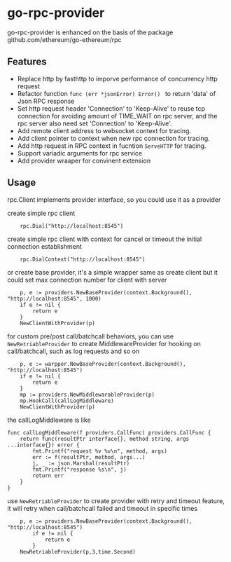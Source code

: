 go-rpc-provider
===========
go-rpc-provider is enhanced on the basis of the package github.com/ethereum/go-ethereum/rpc

Features
-----------
-   Replace http by fasthttp to imporve performance of concurrency http request
-   Refactor function `func (err *jsonError) Error() ` to return 'data' of Json RPC response
-   Set http request header 'Connection' to 'Keep-Alive' to reuse tcp connection for avoiding amount of TIME_WAIT on rpc server, and the rpc server also need set 'Connection' to 'Keep-Alive'.
-   Add remote client address to websocket context for tracing.
-   Add client pointer to context when new rpc connection for tracing.
-   Add http request in RPC context in fucntion `ServeHTTP` for tracing.
-   Support variadic arguments for rpc service
-   Add provider wraaper for convinent extension



Usage
-----------
rpc.Client implements provider interface, so you could use it as a provider

create simple rpc client
```golang
    rpc.Dial("http://localhost:8545")
```
create simple rpc client with context for cancel or timeout the initial connection establishment
```golang
	rpc.DialContext("http://localhost:8545")
```
or create base provider, it's a simple wrapper same as create client but it could set max connection number for client with server
```golang
	p, e := providers.NewBaseProvider(context.Background(), "http://localhost:8545", 1000)
	if e != nil {
		return e
	}
	NewClientWithProvider(p)
```
for custom pre/post call/batchcall behaviors, you can use `NewRetriableProvider` to create MiddlewareProvider for hooking on call/batchcall, such as log requests and so on
```golang
	p, e := warpper.NewBaseProvider(context.Background(), "http://localhost:8545")
	if e != nil {
		return e
	}
	mp := providers.NewMiddlewarableProvider(p)
	mp.HookCall(callLogMiddleware)
	NewClientWithProvider(p)
```
the callLogMiddleware is like
```golang
func callLogMiddleware(f providers.CallFunc) providers.CallFunc {
	return func(resultPtr interface{}, method string, args ...interface{}) error {
		fmt.Printf("request %v %v\n", method, args)
		err := f(resultPtr, method, args...)
		j, _ := json.Marshal(resultPtr)
		fmt.Printf("response %s\n", j)
		return err
	}
}
```
use `NewRetriableProvider` to create provider with retry and timeout feature, it will retry when call/batchcall failed and timeout in specific times
```golang
	p, e := providers.NewBaseProvider(context.Background(), "http://localhost:8545")
		if e != nil {
			return e
		}
	NewRetriableProvider(p,3,time.Second)
```